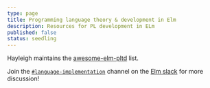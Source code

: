 ```yaml
---
type: page
title: Programming language theory & development in Elm
description: Resources for PL development in ELm
published: false
status: seedling
---
```


Hayleigh maintains the [awesome-elm-pltd](https://github.com/pd-andy/awesome-elm-pltd/blob/main/README.md) list.

Join the [`#language-implementation`](https://elmlang.slack.com/archives/C027Q9W8CLD) channel on the [Elm slack](https://elm-lang.org/community/slack) for more discussion!

